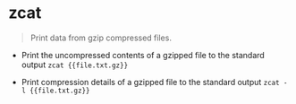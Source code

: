 # zcat
> Print data from gzip compressed files.

- Print the uncompressed contents of a gzipped file to the standard output
`zcat {{file.txt.gz}}`

- Print compression details of a gzipped file to the standard output
`zcat -l {{file.txt.gz}}`
